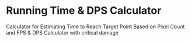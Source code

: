 # Running Time & DPS Calculator
Calculator for Estimating Time to Reach Target Point Based on Pixel Count and FPS & DPS Calculator with critical damage
